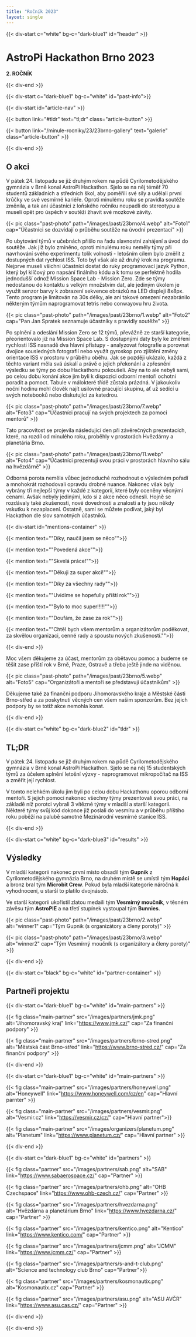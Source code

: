 ```yaml
---
title: "Ročník 2023"
layout: single
---
```


{{< div-start c="white" bg-c="dark-blue1" id="header" >}}

# AstroPi Hackathon Brno 2023


**2. ROČNÍK**

{{< div-end >}}

{{< div-start c="dark-blue1" bg-c="white" id="past-info">}}

{{< div-start id="article-nav" >}}

{{< button link="#tldr" text="tl;dr" class="article-button" >}}

{{< button link="/minule-rocniky/23/23brno-gallery" text="galerie" class="article-button" >}}

{{< div-end >}}

## O akci

V pátek 24. listopadu se již druhým rokem na půdě Cyrilometodějského gymnázia v Brně konal AstroPi Hackathon. Sjelo se na něj téměř 70 studentů základních a středních škol, aby poměřili své síly a udělali první krůčky ve své vesmírné kariéře. Oproti minulému roku se pravidla soutěže změnila, a tak ani účastníci z loňského ročníku neupadli do stereotypu a museli opět pro úspěch v soutěži žhavit své mozkové závity.

{{< pic class="past-photo" path="/images/past/23brno/4.webp" alt="Foto1" cap="Účastníci se dozvídají o průběhu soutěže na úvodní prezentaci" >}}

Po ubytování týmů v učebnách přišlo na řadu slavnostní zahájení a úvod do soutěže. Jak již bylo zmíněno, oproti minulému roku neměly týmy při navrhování svého experimentu tolik volnosti - letošním cílem bylo změřit z dostupných dat rychlost ISS. Toto byl však ale až druhý krok na programu. Nejprve museli všichni účastníci dostat do ruky programovací jazyk Python, který byl klíčový pro napsání finálního kódu a k tomu se perfektně hodila jednodušší odnož Mission Space Lab - Mission Zero. Zde se týmy nedostanou do kontaktu s velkým množstvím dat, ale jediným úkolem je využít senzor barvy k zobrazení sekvence obrázků na LED displeji 8x8px. Tento program je limitován na 30s délky, ale ani takové omezení nezabránilo některým týmům naprogramovat tetris nebo conwayovu hru života.

{{< pic class="past-photo" path="/images/past/23brno/1.webp" alt="Foto2" cap="Pan Jan Spratek seznamuje účastníky s pravidly soutěže" >}}

Po splnění a odeslání Mission Zero se 12 týmů, převážně ze starší kategorie, přeorientovalo již na Mission Space Lab. S dostupnými daty byly ke změření rychlosti ISS nasnadě dva hlavní přístupy - analyzovat fotografie a porovnat dvojice sousledných fotografií nebo využít gyroskop pro zjištění změny orientace ISS v prostoru v průběhu oběhu. Jak se později ukázalo, každá z těchto variant měla svá úskalí a právě o jejich překonání a zpřesnění výsledku se týmy po dobu Hackathonu pokoušeli. Aby na to ale nebyli sami, po celou dobu konání akce jim byli k dispozici odborní mentoři ochotni poradit a pomoct. Tabule v málokteré třídě zůstala prázdná. V jakoukoliv noční hodinu mohl člověk najít usilovně pracující skupinu, ať už sedící u svých notebooků nebo diskutující za katedrou.

{{< pic class="past-photo" path="/images/past/23brno/7.webp" alt="Foto3" cap="Účastníci pracují na svých projektech za pomoci mentorů" >}}

Tato pracovitost se projevila následující den při závěrečných prezentacích, které, na rozdíl od minulého roku, proběhly v prostorách Hvězdárny a planetária Brno. 

{{< pic class="past-photo" path="/images/past/23brno/11.webp" alt="Foto4" cap="Účastníci prezentují svou práci v prostorách hlavního sálu na hvězdárně" >}}

Odborná porota neměla vůbec jednoduché rozhodnout o výsledném pořadí a mnohokrát rozhodovali opravdu drobné nuance. Nakonec však byly vybrány tři nejlepší týmy v každé z kategorií, které byly oceněny věcnými cenami. Avšak nebyly jedinými, kdo si z akce něco odnesli. Hojně se rozdávaly také zkušenosti, nové dovednosti a znalosti a ty jsou někdy vskutku k nezaplacení. Ostatně, sami se můžete podívat, jaký byl Hackathon dle slov samotných účastníků.

{{< div-start id="mentions-container" >}}

{{< mention text="\"Díky, naučil jsem se něco\"">}}

{{< mention text="\"Povedená akce\"">}}

{{< mention text="\"Skvelá práce!\"">}}

{{< mention text="\"Děkuji za super akci!\"">}}

{{< mention text="\"Díky za všechny rady\"">}}

{{< mention text="\"Uvidíme se hopefully příští rok\"">}}

{{< mention text="\"Bylo to moc super!!!!!\"">}}

{{< mention text="\"Doufám, že zase za rok\"">}}

{{< mention text="\"Chtěl bych všem mentorům a organizátorům poděkovat, za skvělou organizaci, cenné rady a spoustu nových zkušeností.\"">}}

{{< div-end >}}

Moc všem děkujeme za účast, mentorům za obětavou pomoc a budeme se těšit zase příští rok v Brně, Praze, Ostravě a třeba ještě jinde na viděnou.

{{< pic class="past-photo" path="/images/past/23brno/5.webp" alt="Foto5" cap="Organizátoři a mentoři se představují účastníkům" >}}

Děkujeme také za finanční podporu Jihomoravského kraje a Městské části Brno-střed a za poskytnutí věcných cen všem našim sponzorům. Bez jejich podpory by se totiž akce nemohla konat.

{{< div-end >}}

{{< div-start c="white" bg-c="dark-blue2" id="tldr" >}}

## TL;DR

V pátek 24. listopadu se již druhým rokem na půdě Cyrilometodějského gymnázia v Brně konal AstroPi Hackathon. Sjelo se na něj 15 studentských týmů za účelem splnění letošní výzvy - naprogramovat mikropočítač na ISS a změřit její rychlost.

V tomto nelehkém úkolu jim byli po celou dobu Hackathonu oporou odborní mentoři. S jejich pomocí nakonec všechny týmy prezentovali svou práci, na základě níž porotci vybrali 3 vítězné týmy v mladší a starší kategorii. Některé týmy svůj kód dokonce již poslali do vesmíru a v průběhu příštího roku poběží na palubě samotné Mezinárodní vesmírné stanice ISS.

{{< div-end >}}

{{< div-start c="white" bg-c="dark-blue3" id="results" >}}

## Výsledky

V mladší kategorii nakonec první místo obsadil tým **Gupnik** z Cyrilometodějského gymnázia Brno, na druhém místě se umístil tým **Hopáci** a bronz bral tým **Microbit Crew**. Pokud byla mladší kategorie náročná k vyhodnocení, u starší to platilo dvojnásob.

Ve starší kategorii ukořistil zlatou medaili tým **Vesmírný moučník**, v těsném závěsu tým **AstroPIE** a na třetí stupínek vystoupal tým **Bunnies**.

{{< pic class="past-photo" path="/images/past/23brno/2.webp" alt="winner1" cap="Tým Gupnik (s organizátory a členy poroty)" >}}

{{< pic class="past-photo" path="/images/past/23brno/3.webp" alt="winner2" cap="Tým Vesmírný moučník (s organizátory a členy poroty)" >}}

{{< div-end >}}

{{< div-start c="black" bg-c="white" id="partner-container" >}}

## Partneři projektu

{{< div-start c="dark-blue1" bg-c="white" id="main-partners" >}}

{{< fig class="main-partner" src="/images/partners/jmk.png" alt="Jihomoravský kraj" link="https://www.jmk.cz/" cap="Za finanční podpory" >}}

{{< fig class="main-partner" src="/images/partners/brno-stred.png" alt="Městská část Brno-střed" link="https://www.brno-stred.cz/" cap="Za finanční podpory" >}}

{{< div-end >}}

{{< div-start c="dark-blue1" bg-c="white" id="main-partners" >}}

{{< fig class="main-partner" src="/images/partners/honeywell.png" alt="Honeywell" link="https://www.honeywell.com/cz/en" cap="Hlavní parnter" >}}

{{< fig class="main-partner" src="/images/partners/vesmir.png" alt="Vesmir.cz" link="https://vesmir.cz/cz/" cap="Hlavní partner">}}

{{< fig class="main-partner" src="/images/organizers/planetum.png" alt="Planetum" link="https://www.planetum.cz/" cap="Hlavní partner" >}}

{{< div-end >}}

{{< div-start c="dark-blue1" bg-c="white" id="partners" >}}

{{< fig class="partner" src="/images/partners/sab.png" alt="SAB" link="https://www.sabaerospace.cz/" cap="Partner" >}}

{{< fig class="partner" src="/images/partners/ohb.png" alt="OHB Czechspace" link="https://www.ohb-czech.cz/" cap="Partner" >}}

{{< fig class="partner" src="/images/partners/hvezdarna.png" alt="Hvězdárna a planetárium Brno" link="https://www.hvezdarna.cz/" cap="Partner" >}}

{{< fig class="partner" src="/images/partners/kentico.png" alt="Kentico" link="https://www.kentico.com/" cap="Partner" >}}

{{< fig class="partner" src="/images/partners/jcmm.png" alt="JCMM" link="https://www.jcmm.cz/" cap="Partner" >}}

{{< fig class="partner" src="/images/partners/s-and-t-club.png" alt="Science and technology club Brno" cap="Partner">}}

{{< fig class="partner" src="/images/partners/kosmonautix.png" alt="Kosmonautix.cz" cap="Partner" >}}

{{< fig class="partner" src="/images/partners/asu.png" alt="ASU AVČR" link="https://www.asu.cas.cz/" cap="Partner" >}}

{{< div-end >}}

{{< div-end >}}